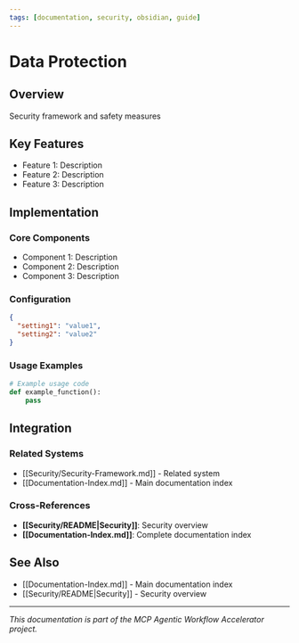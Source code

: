 ```yaml
---
tags: [documentation, security, obsidian, guide]
---
```

# Data Protection

## Overview

Security framework and safety measures

## Key Features

- Feature 1: Description
- Feature 2: Description  
- Feature 3: Description

## Implementation

### Core Components

- Component 1: Description
- Component 2: Description
- Component 3: Description

### Configuration

```json
{
  "setting1": "value1",
  "setting2": "value2"
}
```

### Usage Examples

```python
# Example usage code
def example_function():
    pass
```

## Integration

### Related Systems

- [[Security/Security-Framework.md]] - Related system
- [[Documentation-Index.md]] - Main documentation index

### Cross-References

- **[[Security/README|Security]]**: Security overview
- **[[Documentation-Index.md]]**: Complete documentation index

## See Also

- [[Documentation-Index.md]] - Main documentation index
- [[Security/README|Security]] - Security overview

---

*This documentation is part of the MCP Agentic Workflow Accelerator project.*
